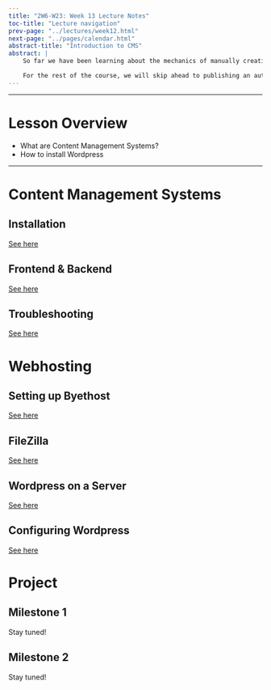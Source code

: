```yaml
---
title: "2W6-W23: Week 13 Lecture Notes"
toc-title: "Lecture navigation"
prev-page: "../lectures/week12.html"
next-page: "../pages/calendar.html"
abstract-title: "Introduction to CMS"
abstract: |
    So far we have been learning about the mechanics of manually creating websites and website designs.

    For the rest of the course, we will skip ahead to publishing an automatically creating a website using a CMS (Content Management System).
---
```


---

# Lesson Overview

- What are Content Management Systems?
- How to install Wordpress

---


# Content Management Systems

## Installation

[See here][cms]

## Frontend & Backend

[See here][frontend-backend]

## Troubleshooting

[See here][troubleshooting]

# Webhosting

## Setting up Byethost

[See here][byethost]

## FileZilla

[See here][filezilla]

## Wordpress on a Server

[See here][wordpress-server]

## Configuring Wordpress

[See here][wordpress-configure]

# Project

## Milestone 1

Stay tuned!

## Milestone 2

Stay tuned!


[cms]: https://johnabbott-my.sharepoint.com/personal/larryfagen_johnabbott_qc_ca/_layouts/15/Doc.aspx?sourcedoc={9a27a8ca-3672-4387-915d-9c08663bd781}&action=view&wd=target%28Class%2018.one%7Cdae6abbf-5de6-4951-9613-1e1526e58f9d%2FContent%20Management%20System%7Cc2fef070-2f2b-438b-8fd5-09f11f8688cc%2F%29&wdorigin=703 

[installation]: https://johnabbott-my.sharepoint.com/personal/larryfagen_johnabbott_qc_ca/_layouts/15/Doc.aspx?sourcedoc={9a27a8ca-3672-4387-915d-9c08663bd781}&action=view&wd=target%28Class%2018.one%7Cdae6abbf-5de6-4951-9613-1e1526e58f9d%2FProper%20Installation%7Cdffc8f5c-ea57-4682-a653-c5e17b83f2f3%2F%29&wdorigin=703 

[troubleshooting]: https://johnabbott-my.sharepoint.com/personal/larryfagen_johnabbott_qc_ca/_layouts/15/Doc.aspx?sourcedoc={9a27a8ca-3672-4387-915d-9c08663bd781}&action=view&wd=target%28Class%2018.one%7Cdae6abbf-5de6-4951-9613-1e1526e58f9d%2FProblems%20Need%20Reset%7C884b8086-d0b1-47cb-8f79-21342001faf8%2F%29&wdorigin=703

[frontend-backend]: https://johnabbott-my.sharepoint.com/personal/larryfagen_johnabbott_qc_ca/_layouts/15/Doc.aspx?sourcedoc={9a27a8ca-3672-4387-915d-9c08663bd781}&action=view&wd=target%28Class%2018.one%7Cdae6abbf-5de6-4951-9613-1e1526e58f9d%2FFront%20End%2C%20Back%20End%7C03550e8a-7bd9-4641-a185-51b15c88aa2a%2F%29&wdorigin=703 

[byethost]: https://johnabbott-my.sharepoint.com/personal/larryfagen_johnabbott_qc_ca/_layouts/15/Doc.aspx?sourcedoc={9a27a8ca-3672-4387-915d-9c08663bd781}&action=view&wd=target%28Class%2019.one%7C2ef4b3ca-0e2b-4041-9835-2702a7bc0fa3%2FSetting%20Up%20Byethost%7C73906a74-2c94-43de-82d6-82d6bd3532f0%2F%29&wdorigin=703

[filezilla]: https://johnabbott-my.sharepoint.com/personal/larryfagen_johnabbott_qc_ca/_layouts/15/Doc.aspx?sourcedoc={9a27a8ca-3672-4387-915d-9c08663bd781}&action=view&wd=target%28Class%2019.one%7C2ef4b3ca-0e2b-4041-9835-2702a7bc0fa3%2FFileZilla%7C545372bc-c2b8-4a50-9bc8-3db42a568369%2F%29&wdorigin=703

[wordpress-server]: https://johnabbott-my.sharepoint.com/personal/larryfagen_johnabbott_qc_ca/_layouts/15/Doc.aspx?sourcedoc={9a27a8ca-3672-4387-915d-9c08663bd781}&action=view&wd=target%28Class%2019.one%7C2ef4b3ca-0e2b-4041-9835-2702a7bc0fa3%2FNow%20Install%20WordPress%20on%20Server%7C15a4367b-f150-4d82-b20f-53c5a169f4ab%2F%29&wdorigin=703

[wordpress-configure]: https://johnabbott-my.sharepoint.com/personal/larryfagen_johnabbott_qc_ca/_layouts/15/Doc.aspx?sourcedoc={9a27a8ca-3672-4387-915d-9c08663bd781}&action=view&wd=target%28Class%2019.one%7C2ef4b3ca-0e2b-4041-9835-2702a7bc0fa3%2FNow%20Configure%20WordPress%7C8fe914cd-20c5-4d5d-80bc-2d8e9aa77739%2F%29&wdorigin=703
